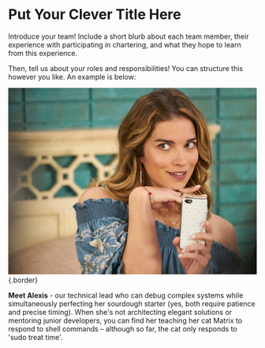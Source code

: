# Put Your Clever Title Here

Introduce your team! Include a short blurb about each team member, their experience with participating in chartering, and what they hope to learn from this experience.

Then, tell us about your roles and responsibilities!  You can structure this however you like. An example is below:

![Profile Image](../img/fcd687e0-schittscreek-04.jpg){.border}

**Meet Alexis** - our technical lead who can debug complex systems while simultaneously perfecting her sourdough starter (yes, both require patience and precise timing). When she's not architecting elegant solutions or mentoring junior developers, you can find her teaching her cat Matrix to respond to shell commands – although so far, the cat only responds to 'sudo treat time'.
